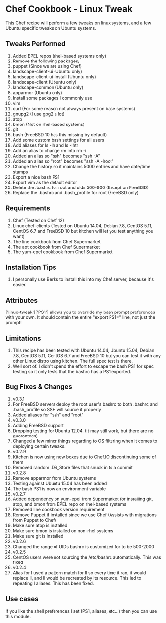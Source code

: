 Chef Cookbook - Linux Tweak
==============

This Chef recipe will perform a few tweaks on linux systems, and a few Ubuntu specific tweaks on Ubuntu systems.


Tweaks Performed
------------
1. Added EPEL repos (rhel-based systems only)
2. Remove the following packages;
  1. puppet (Since we are using Chef)
  2. landscape-client-ui (Ubuntu only)
  3. landscape-client-ui-install (Ubuntu only)
  4. landscape-client (Ubuntu only)
  5. landscape-common (Ubuntu only)
  6. apparmor (Ubuntu only)
3. Install some packages I commonly use
  1. vim
  2. curl (For some reason not always present on base systems)
  3. gnupg2 (I use gpg2 a lot)
  4. atop
  5. bmon (Not on rhel-based systems)
  6. git
  7. bash (FreeBSD 10 has this missing by default)
4. Add some custom bash settings for all users
  1. Add aliases for ls -lh and ls -lhtr
  2. Add an alias to change rm into rm -i
  3. Added an alias so "ssh" becomes "ssh -A"
  4. Added an alias so "root" becomes "ssh -A -lroot"
  5. Change the history so it maintains 5000 entries and have date/time stamps
  6. Export a nice bash PS1
  7. Export vim as the default editor
  8. Delete the .bashrc for root and uids 500-900 (Except on FreeBSD)
  9. Replace the .bashrc and .bash_profile for root (FreeBSD only)

Requirements
------------
1. Chef (Tested on Chef 12)
2. Linux chef-clients (Tested on Ubuntu 14.04, Debian 7.8, CentOS 5.11, CentOS 6.7 and FreeBSD 10 but kitchen will let you test anything you want)
3. The line cookbook from Chef Supermarket
4. The apt cookbook from Chef Supermarket
5. The yum-epel cookbook from Chef Supermarket

Installation Tips
------------

1. I personally use Berks to install this into my Chef server, because it's easier.

Attributes
------------
['linux-tweak']['PS1'] allows you to override my bash prompt preferences with your own. It should contain the entire "export PS1=" line, not just the prompt! 

Limitations
------------
1. This recipe has been tested with Ubuntu 14.04, Ubuntu 15.04, Debian 7.8, CentOS 5.11, CentOS 6.7 and FreeBSD 10 but you can test it with any other Linux distro using kitchen. The full spec test is there.
 1. Well sort of. I didn't spend the effort to escape the bash PS1 for spec testing so it only tests that the bashrc has a PS1 exported.

Bug Fixes & Changes
------------

1. v0.3.1
  1. For FreeBSD servers deploy the root user's bashrc to both .bashrc and .bash_profile so SSH will source it properly
  2. Added aliases for "ssh" and "root"
2. v0.3.0
  1. Adding FreeBSD support
  2. Dropping testing for Ubuntu 12.04. (It may still work, but there are no guarantees)
  3. Changed a few minor things regarding to OS filtering when it comes to deploying certain tweaks.
3. v0.2.9
  1. Kitchen is now using new boxes due to Chef.IO discontinuing some of them
  2. Removed random .DS_Store files that snuck in to a commit
4. v0.2.8
  1. Remove apparmor from Ubuntu systems
  2. Testing against Ubuntu 15.04 has been added
  3. The bash PS1 is now an environment variable
5. v0.2.7
  1. Added dependency on yum-epel from Supermarket for installing git, atop, and bmon from EPEL repo on rhel-based systems
  1. Removed line cookbook version requirement
  2. Remove Puppet if installed since we use Chef (Assists with migrations from Puppet to Chef)
  3. Make sure atop is installed
  4. Make sure bmon is installed on non-rhel systems
  5. Make sure git is installed
6. v0.2.6
  1. Changed the range of UIDs bashrc is customized for to be 500-2000
7. v0.2.5
  1. CentOS users were not sourcing the /etc/bashrc automatically. This was fixed
8. v0.2.4
  1. Alias for l used a pattern match for ll so every time it ran, it would replace ll, and ll would be recreated by its resource. This led to repeating l aliases. This has been fixed.

Use cases
------------
If you like the shell preferences I set (PS1, aliases, etc...) then you can use this module.
